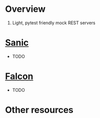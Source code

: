 # Overview
1. Light, pytest friendly mock REST servers


# [Sanic](https://sanic.dev/en/)
- TODO

# [Falcon](https://falcon.readthedocs.io/en/stable/)
- TODO


# Other resources

